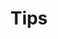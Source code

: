 ---
title: "Tips"
description: "유용한 팁들"
slug: "tips"
image: "tips.jpg"
style:
    background: "#0D4C85"
    color: "#fff"
---